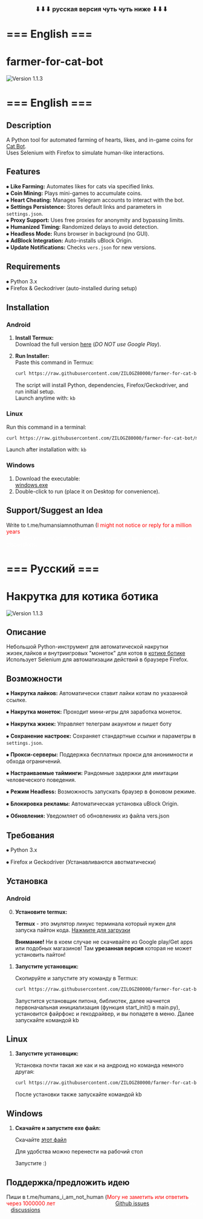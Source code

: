 ### <center>⬇⬇⬇ русская версия чуть чуть ниже ⬇⬇⬇

# === English ===
# farmer-for-cat-bot 

![Version 1.1.3](https://gist.githubusercontent.com/ZILOGZ80000/4ef8ad0d48867d92ece3293b7fcf52ba/raw/17815b478180b61d3a2c026ac85aac2990a9890d/version.svg) <!-- Original badge host may not work properly -->

# === English ===

## Description  
A Python tool for automated farming of hearts, likes, and in-game coins for [Cat Bot](t.me/Kisik_Kotik_Bot).  
Uses Selenium with Firefox to simulate human-like interactions.

## Features  
⦁ **Like Farming:** Automates likes for cats via specified links.  
⦁ **Coin Mining:** Plays mini-games to accumulate coins.  
⦁ **Heart Cheating:** Manages Telegram accounts to interact with the bot.  
⦁ **Settings Persistence:** Stores default links and parameters in `settings.json`.  
⦁ **Proxy Support:** Uses free proxies for anonymity and bypassing limits.  
⦁ **Humanized Timing:** Randomized delays to avoid detection.  
⦁ **Headless Mode:** Runs browser in background (no GUI).  
⦁ **AdBlock Integration:** Auto-installs uBlock Origin.  
⦁ **Update Notifications:** Checks `vers.json` for new versions.

## Requirements  
⦁ Python 3.x  
⦁ Firefox & Geckodriver (auto-installed during setup)  

## Installation

### Android  

1. **Install Termux:**  
   Download the full version [here](https://f-droid.org/repo/com.termux_1002.apk) (*DO NOT use Google Play*).  

2. **Run Installer:**  
   Paste this command in Termux:  
   ```bash
   curl https://raw.githubusercontent.com/ZILOGZ80000/farmer-for-cat-bot/main/executable_files/termux.sh | bash
   ```  
   The script will install Python, dependencies, Firefox/Geckodriver, and run initial setup.  
   Launch anytime with: `kb`

### Linux  
Run this command in a terminal:  
```bash
curl https://raw.githubusercontent.com/ZILOGZ80000/farmer-for-cat-bot/main/executable_files/linux.sh | bash
```  
Launch after installation with: `kb`

### Windows  
1. Download the executable:  
   [windows.exe](https://raw.githubusercontent.com/ZILOGZ80000/farmer-for-cat-bot/main/executable_files/windows.exe)  
2. Double-click to run (place it on Desktop for convenience).

## Support/Suggest an Idea

Write to t.me/humansiamnothuman (<span style="color:red">I might not notice or reply for a million years<span style="color:white">),  
but it’s better to report bugs in GitHub issues, and for everything else — in discussions.





# === Русский ===
# Накрутка для котика ботика 

![Version 1.1.3](https://gist.githubusercontent.com/ZILOGZ80000/4ef8ad0d48867d92ece3293b7fcf52ba/raw/17815b478180b61d3a2c026ac85aac2990a9890d/version.svg) <!-- хз почему у меня не работает оригинальный сайт  -->

## Описание
Небольшой Python-инструмент для автоматической накрутки жизек,лайков и внутриигровых "монеток" для котов в [котике ботике](t.me/Kisik_Kotik_Bot)
Использует Selenium для автоматизации действий в браузере Firefox.

## Возможности
⦁   **Накрутка лайков:** Автоматически ставит лайки котам по указанной ссылке.

⦁   **Накрутка монеток:** Проходит мини-игры для заработка монеток.

⦁   **Накрутка жизек:** Управляет телеграм акаунтом и пишет боту 

⦁   **Сохранение настроек:** Сохраняет стандартные ссылки и параметры в `settings.json`.

⦁   **Прокси-серверы:** Поддержка бесплатных прокси для анонимности и обхода ограничений.

⦁   **Настраиваемые тайминги:** Рандомные задержки для имитации человеческого поведения.

⦁   **Режим Headless:** Возможность запускать браузер в фоновом режиме.

⦁   **Блокировка рекламы:** Автоматическая установка uBlock Origin.

⦁   **Обновления:** Уведомляет об обновлениях  из файла vers.json


## Требования
⦁   Python 3.x

⦁   Firefox и Geckodriver (Устанавливаются авотматически)

## Установка
### Android

0.  **Установите termux:**

    **Termux** - это эмулятор линукс терминала который нужен для запуска пайтон кода. [Нажмите для загрузки](https://f-droid.org/repo/com.termux_1002.apk)
    
    **Внимание!** Ни в коем случае не скачивайте из Google play/Get apps или подобных магазинов! Там **урезанная версия** которая не может установить пайтон!

1.  **Запустите установщик:**
    
    Скопируйте и запустите эту команду в Termux:
    
    ``` Bash
    curl https://raw.githubusercontent.com/ZILOGZ80000/farmer-for-cat-bot/refs/heads/main/executable_files/termux.sh | bash
    ```
    Запустится установщик питона, библиотек, далее начнется первоначальная инициализация (функция start_init() в main.py), установится файрфокс и гекодрайвер, и вы попадете в меню. Далее запускайте командой kb

## Linux

1.  **Запустите установщик:**
    
    Установка почти такая же как и на андроид но команда немного другая:
    
    ``` Bash
    curl https://raw.githubusercontent.com/ZILOGZ80000/farmer-for-cat-bot/refs/heads/main/executable_files/linux.sh | bash
    ```
    После установки также запускайте командой kb

## Windows 

1. **Скачайте и запустите exe файл:** 

    Скачайте [этот файл](https://raw.githubusercontent.com/ZILOGZ80000/farmer-for-cat-bot/refs/heads/main/executable_files/windows.exe) 
    
    Для удобства можно перенести на рабочий стол

    Запустите :)

## Поддержка/предложить идею

Пиши в t.me/humans_i_am_not_human (<span style="color:red">Могу не заметить или ответить через 1000000 лет<span style="color:white">)
но лучше для багов в [Github issues](https://github.com/ZILOGZ80000/farmer-for-cat-bot/issues), а для остального в [discussions](https://github.com/ZILOGZ80000/farmer-for-cat-bot/discussions)


<!--
### Вариант 1:

1.  **Клонируйте репозиторий:**
    ```
    git clone https://github.com/ZILOGZ80000/farmer-for-cat-bot.git
    cd farmer-for-cat-bot
    ```

2. **Установите зависимости**: bash pip install selenium requests free-proxy

## Запуск Запустите основной скрипт:

python main.py

После запуска появится интерактивное меню в консоли, где вы сможете выбрать действие (накрутка лайков, монеток, жизек или настройка параметров).

### Вариант 2(только если есть github аккаунт):

1. На [странице проекта](https://github.com/ZILOGZ80000/farmer-for-cat-bot) нажимаем Code
2. Переключаемся на вкладку Codespaces
3. Тыкаем Create codespace on main
4. Ждем загрузку
5. Нажимаем ▶-->
